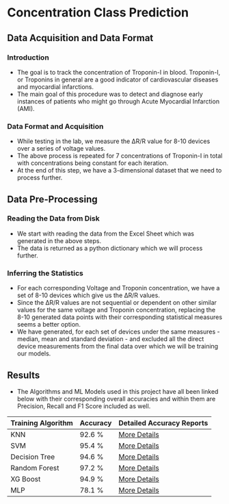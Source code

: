 # Concentration Class Prediction

## Data Acquisition and Data Format

### Introduction

- The goal is to track the concentration of Troponin-I in blood. Troponin-I, or Troponins in general are a good indicator of cardiovascular diseases and myocardial infarctions.
- The main goal of this procedure was to detect and diagnose early instances of patients who might go through Acute Myocardial Infarction (AMI).

### Data Format and Acquisition

- While testing in the lab, we measure the ΔR/R value for 8-10 devices over a series of voltage values.
- The above process is repeated for 7 concentrations of Troponin-I in total with concentrations being constant for each iteration.
- At the end of this step, we have a 3-dimensional dataset that we need to process further.

## Data Pre-Processing

### Reading the Data from Disk

- We start with reading the data from the Excel Sheet which was generated in the above steps.
- The data is returned as a python dictionary which we will process further.

### Inferring the Statistics

- For each corresponding Voltage and Troponin concentration, we have a set of 8-10 devices which give us the ΔR/R values.
- Since the ΔR/R values are not sequential or dependent on other similar values for the same voltage and Troponin concentration, replacing the 8-10 generated data points with their corresponding statistical measures seems a better option.
- We have generated, for each set of devices under the same measures - median, mean and standard deviation - and excluded all the direct device measurements from the final data over which we will be training our models.

## Results

- The Algorithms and ML Models used in this project have all been linked below with their corresponding overall accuracies and within them are Precision, Recall and F1 Score included as well.

| Training Algorithm | Accuracy | Detailed Accuracy Reports                           |
| ------------------ | -------- | --------------------------------------------------- |
| KNN                | 92.6 %   | [More Details](./outputs/KNN/report.md)             |
| SVM                | 95.4 %   | [More Details](./outputs/SVM/report.md)             |
| Decision Tree      | 94.6 %   | [More Details](./outputs/Decision%20Tree/report.md) |
| Random Forest      | 97.2 %   | [More Details](./outputs/Random%20Forest/report.md) |
| XG Boost           | 94.9 %   | [More Details](./outputs/XG%20Boost/report.md)      |
| MLP                | 78.1 %   | [More Details](./outputs/MLP/report.md)             |

